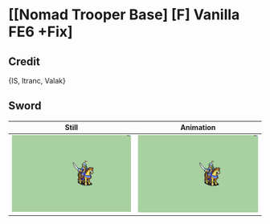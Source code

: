 # [\[Nomad Trooper Base\] \[F\] Vanilla FE6 +Fix]

## Credit

{IS, ltranc, Valak}
	
## Sword

| Still | Animation |
| :---: | :-------: |
| ![Sword still](./Sword_000.png) | ![Sword animation](./Sword.gif) |
